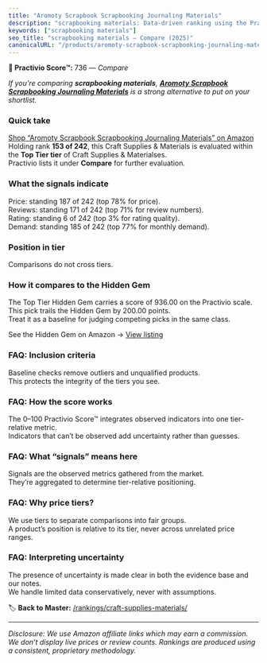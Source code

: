 ```yaml
---
title: "Aromoty Scrapbook Scrapbooking Journaling Materials"
description: "scrapbooking materials: Data-driven ranking using the Practivio Score™. Positioned by quality, value, demand, findability, momentum."
keywords: ["scrapbooking materials"]
seo_title: "scrapbooking materials — Compare (2025)"
canonicalURL: "/products/aromoty-scrapbook-scrapbooking-journaling-materials-B0C6Q1X7XT/"
---
```


**🛒 Practivio Score™:** 736 — _Compare_


*If you're comparing **scrapbooking materials**, **[Aromoty Scrapbook Scrapbooking Journaling Materials](https://www.amazon.com/dp/B0C6Q1X7XT?tag=practivio-20)** is a strong alternative to put on your shortlist.*
### Quick take
[Shop “Aromoty Scrapbook Scrapbooking Journaling Materials” on Amazon](https://www.amazon.com/dp/B0C6Q1X7XT?tag=practivio-20)
Holding rank **153 of 242**, this Craft Supplies & Materials is evaluated within the **Top Tier tier** of Craft Supplies & Materialses.  
Practivio lists it under **Compare** for further evaluation.

### What the signals indicate
Price: standing 187 of 242 (top 78% for price).  
Reviews: standing 171 of 242 (top 71% for review numbers).  
Rating: standing 6 of 242 (top 3% for rating quality).  
Demand: standing 185 of 242 (top 77% for monthly demand).

### Position in tier
Comparisons do not cross tiers.

### How it compares to the Hidden Gem
The Top Tier Hidden Gem carries a score of 936.00 on the Practivio scale.  
This pick trails the Hidden Gem by 200.00 points.  
Treat it as a baseline for judging competing picks in the same class.  

See the Hidden Gem on Amazon → [View listing](https://www.amazon.com/dp/B079KL4C91?tag=practivio-20)

### FAQ: Inclusion criteria
Baseline checks remove outliers and unqualified products.  
This protects the integrity of the tiers you see.

### FAQ: How the score works
The 0–100 Practivio Score™ integrates observed indicators into one tier-relative metric.  
Indicators that can’t be observed add uncertainty rather than guesses.

### FAQ: What “signals” means here
Signals are the observed metrics gathered from the market.  
They’re aggregated to determine tier-relative positioning.

### FAQ: Why price tiers?
We use tiers to separate comparisons into fair groups.  
A product’s position is relative to its tier, never across unrelated price ranges.

### FAQ: Interpreting uncertainty
The presence of uncertainty is made clear in both the evidence base and our notes.  
We handle limited data conservatively, never with assumptions.

<!-- Missing template for Compare/CompareWithinPriceClass -->


🏷️ **Back to Master:** [/rankings/craft-supplies-materials/](/rankings/craft-supplies-materials/)

---
_Disclosure: We use Amazon affiliate links which may earn a commission. We don’t display live prices or review counts. Rankings are produced using a consistent, proprietary methodology._
